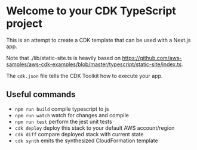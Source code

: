 # Welcome to your CDK TypeScript project

This is an attempt to create a CDK template that can be used with a Next.js app.

Note that ./lib/static-site.ts is heavily based on https://github.com/aws-samples/aws-cdk-examples/blob/master/typescript/static-site/index.ts.

The `cdk.json` file tells the CDK Toolkit how to execute your app.

## Useful commands

* `npm run build`   compile typescript to js
* `npm run watch`   watch for changes and compile
* `npm run test`    perform the jest unit tests
* `cdk deploy`      deploy this stack to your default AWS account/region
* `cdk diff`        compare deployed stack with current state
* `cdk synth`       emits the synthesized CloudFormation template
